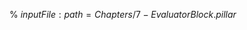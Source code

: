 <!inputFile|path=Chapters/1-AstVisitors.md!><!inputFile|path=Chapters/1-Visitors.md!><!inputFile|path=Chapters/2-EvaluatorStructure.md!><!inputFile|path=Chapters/3-Variables.md!><!inputFile|path=Chapters/4-EvaluatorMessageAndArg.md!><!inputFile|path=Chapters/5-EvaluatorMessageLookup.md!><!inputFile|path=Chapters/6-EvaluatorPrimitives.md!>% ${inputFile:path=Chapters/7-EvaluatorBlock.pillar}$